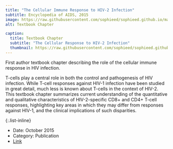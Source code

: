 ```yaml
---
title: "The Cellular Immune Response to HIV-2 Infection"
subtitle: Encyclopedia of AIDS, 2015
image: https://raw.githubusercontent.com/sophieed/sophieed.github.io/master/assets/img/portfolio/encyclopedia.png
alt: Textbook Chapter

caption:
  title: Textbook Chapter
  subtitle: "The Cellular Response to HIV-2 Infection"
  thumbnail: https://raw.githubusercontent.com/sophieed/sophieed.github.io/master/assets/img/portfolio/encyclopedathumbnail.png
---
```

First author textbook chapter describing the role of the cellular immune response in HIV infection.<br>

T-cells play a central role in both the control and pathogenesis of HIV infection. While T-cell responses against HIV-1 infection have been studied in great detail, 
much less is known about T-cells in the context of HIV-2. This textbook chapter summarizes current understanding of the quantitative and qualitative characteristics 
of HIV-2-specific CD8+ and CD4+ T-cell responses, highlighting key areas in which they may differ from responses against HIV-1, and the clinical implications of such 
disparities.

{:.list-inline}
- Date: October 2015
- Category: Publication
- <a href="https://link.springer.com/content/pdf/bfm%3A978-1-4939-7101-5%2F1.pdf" target="_blank">Link</a>
